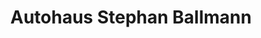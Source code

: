 ---
title: "Autohaus Stephan Ballmann"
url: /erding/autohaus-stephan-ballmann-alte-roemerstrasse/
shop: Autowerkstatt
---